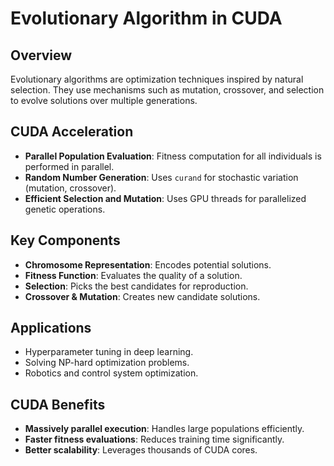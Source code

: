 # Evolutionary Algorithm in CUDA

## Overview
Evolutionary algorithms are optimization techniques inspired by natural selection. They use mechanisms such as mutation, crossover, and selection to evolve solutions over multiple generations.

## CUDA Acceleration
- **Parallel Population Evaluation**: Fitness computation for all individuals is performed in parallel.
- **Random Number Generation**: Uses `curand` for stochastic variation (mutation, crossover).
- **Efficient Selection and Mutation**: Uses GPU threads for parallelized genetic operations.

## Key Components
- **Chromosome Representation**: Encodes potential solutions.
- **Fitness Function**: Evaluates the quality of a solution.
- **Selection**: Picks the best candidates for reproduction.
- **Crossover & Mutation**: Creates new candidate solutions.

## Applications
- Hyperparameter tuning in deep learning.
- Solving NP-hard optimization problems.
- Robotics and control system optimization.

## CUDA Benefits
- **Massively parallel execution**: Handles large populations efficiently.
- **Faster fitness evaluations**: Reduces training time significantly.
- **Better scalability**: Leverages thousands of CUDA cores.

